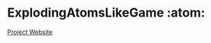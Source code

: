# ExplodingAtomsLikeGame :atom:
[Project Website](http://sarahrawlinson.infinityfreeapp.com/Pages/Main.php)
